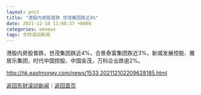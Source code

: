 ```yaml
---
layout: post
title: "港股内房股普跌 世茂集团跌近4%"
date: 2021-12-10 11:08:57 +0800
categories: emnews
tags: 东财滚动新闻
---
```


港股内房股普跌，世茂集团跌近4%，合景泰富集团跌近3%，新城发展控股、雅居乐集团，时代中国控股、中国金茂，万科企业跌逾2%。

<http://hk.eastmoney.com/news/1533,202112102209628185.html>

[返回东财滚动新闻](//finews.withounder.com/emnews/)｜[返回首页](//finews.withounder.com/)